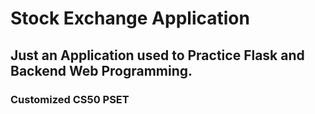 # Stock Exchange Application

## Just an Application used to Practice Flask and Backend Web Programming.

### Customized CS50 PSET
